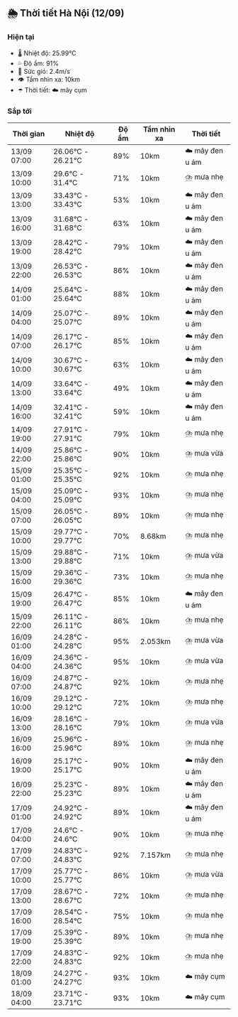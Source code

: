 ## 🌦️ Thời tiết Hà Nội (12/09)

### Hiện tại

- 🌡️ Nhiệt độ: 25.99℃
- 💦 Độ ẩm: 91%
- 💨 Sức gió: 2.4m/s
- 👁️ Tầm nhìn xa: 10km
- ☂️ Thời tiết: ☁️ mây cụm

### Sắp tới

| Thời gian | Nhiệt độ | Độ ẩm | Tầm nhìn xa | Thời tiết |
| --- | --- | --- | --- | --- |
| 13/09 07:00 | 26.06℃ - 26.21℃ | 89% | 10km | ☁️ mây đen u ám |
| 13/09 10:00 | 29.6℃ - 31.4℃ | 71% | 10km | ⛈️ mưa nhẹ |
| 13/09 13:00 | 33.43℃ - 33.43℃ | 53% | 10km | ☁️ mây đen u ám |
| 13/09 16:00 | 31.68℃ - 31.68℃ | 63% | 10km | ☁️ mây đen u ám |
| 13/09 19:00 | 28.42℃ - 28.42℃ | 79% | 10km | ☁️ mây đen u ám |
| 13/09 22:00 | 26.53℃ - 26.53℃ | 86% | 10km | ☁️ mây đen u ám |
| 14/09 01:00 | 25.64℃ - 25.64℃ | 88% | 10km | ☁️ mây đen u ám |
| 14/09 04:00 | 25.07℃ - 25.07℃ | 89% | 10km | ☁️ mây đen u ám |
| 14/09 07:00 | 26.17℃ - 26.17℃ | 85% | 10km | ☁️ mây đen u ám |
| 14/09 10:00 | 30.67℃ - 30.67℃ | 63% | 10km | ☁️ mây đen u ám |
| 14/09 13:00 | 33.64℃ - 33.64℃ | 49% | 10km | ☁️ mây đen u ám |
| 14/09 16:00 | 32.41℃ - 32.41℃ | 59% | 10km | ☁️ mây đen u ám |
| 14/09 19:00 | 27.91℃ - 27.91℃ | 79% | 10km | ⛈️ mưa nhẹ |
| 14/09 22:00 | 25.86℃ - 25.86℃ | 90% | 10km | ⛈️ mưa vừa |
| 15/09 01:00 | 25.35℃ - 25.35℃ | 92% | 10km | ⛈️ mưa nhẹ |
| 15/09 04:00 | 25.09℃ - 25.09℃ | 93% | 10km | ⛈️ mưa nhẹ |
| 15/09 07:00 | 26.05℃ - 26.05℃ | 89% | 10km | ⛈️ mưa nhẹ |
| 15/09 10:00 | 29.77℃ - 29.77℃ | 70% | 8.68km | ⛈️ mưa nhẹ |
| 15/09 13:00 | 29.88℃ - 29.88℃ | 71% | 10km | ⛈️ mưa vừa |
| 15/09 16:00 | 29.36℃ - 29.36℃ | 73% | 10km | ⛈️ mưa nhẹ |
| 15/09 19:00 | 26.47℃ - 26.47℃ | 85% | 10km | ☁️ mây đen u ám |
| 15/09 22:00 | 26.11℃ - 26.11℃ | 86% | 10km | ⛈️ mưa nhẹ |
| 16/09 01:00 | 24.28℃ - 24.28℃ | 95% | 2.053km | ⛈️ mưa vừa |
| 16/09 04:00 | 24.36℃ - 24.36℃ | 95% | 10km | ⛈️ mưa vừa |
| 16/09 07:00 | 24.87℃ - 24.87℃ | 92% | 10km | ⛈️ mưa nhẹ |
| 16/09 10:00 | 29.12℃ - 29.12℃ | 72% | 10km | ⛈️ mưa nhẹ |
| 16/09 13:00 | 28.16℃ - 28.16℃ | 79% | 10km | ⛈️ mưa vừa |
| 16/09 16:00 | 25.96℃ - 25.96℃ | 89% | 10km | ⛈️ mưa nhẹ |
| 16/09 19:00 | 25.17℃ - 25.17℃ | 90% | 10km | ☁️ mây đen u ám |
| 16/09 22:00 | 25.23℃ - 25.23℃ | 89% | 10km | ☁️ mây đen u ám |
| 17/09 01:00 | 24.92℃ - 24.92℃ | 89% | 10km | ☁️ mây đen u ám |
| 17/09 04:00 | 24.6℃ - 24.6℃ | 90% | 10km | ⛈️ mưa nhẹ |
| 17/09 07:00 | 24.83℃ - 24.83℃ | 92% | 7.157km | ⛈️ mưa nhẹ |
| 17/09 10:00 | 25.77℃ - 25.77℃ | 86% | 10km | ⛈️ mưa vừa |
| 17/09 13:00 | 28.67℃ - 28.67℃ | 72% | 10km | ⛈️ mưa nhẹ |
| 17/09 16:00 | 28.54℃ - 28.54℃ | 75% | 10km | ⛈️ mưa nhẹ |
| 17/09 19:00 | 25.39℃ - 25.39℃ | 89% | 10km | ⛈️ mưa nhẹ |
| 17/09 22:00 | 24.83℃ - 24.83℃ | 92% | 10km | ⛈️ mưa nhẹ |
| 18/09 01:00 | 24.27℃ - 24.27℃ | 93% | 10km | ☁️ mây cụm |
| 18/09 04:00 | 23.71℃ - 23.71℃ | 93% | 10km | ☁️ mây cụm |
